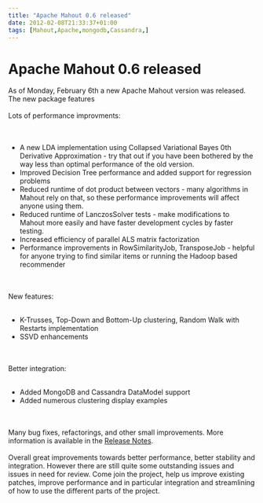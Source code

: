 ```yaml
---
title: "Apache Mahout 0.6 released"
date: 2012-02-08T21:33:37+01:00
tags: [Mahout,Apache,mongodb,Cassandra,]
---
```


# Apache Mahout 0.6 released


As of Monday, February 6th a new Apache Mahout version was released. The new package features<br><br>Lots of 
performance improvments:<br><br><ul><br><li>A new LDA implementation using Collapsed Variational Bayes 0th Derivative 
Approximation - try that out if you have been bothered by the way less than optimal performance of the old 
version.<br><li>Improved Decision Tree performance and added support for regression problems<br><li>Reduced runtime of 
dot product between vectors - many algorithms in Mahout rely on that, so these performance improvements will affect 
anyone using them.<br><li>Reduced runtime of LanczosSolver tests - make modifications to Mahout more easily and have 
faster development cycles by faster testing.<br><li>Increased efficiency of parallel ALS matrix 
factorization<br><li>Performance improvements in RowSimilarityJob, TransposeJob - helpful for anyone trying to find 
similar items or running the Hadoop based recommender<br></ul><br><br>New features:<br><ul><br><li>K-Trusses, Top-Down 
and Bottom-Up clustering, Random Walk with Restarts implementation<br><li>SSVD enhancements<br></ul><br><br>Better 
integration:<br><ul><br><li>Added MongoDB and Cassandra DataModel support<br><li>Added numerous clustering display 
examples<br></ul><br><br>Many bug fixes, refactorings, and other small improvements. More information is available in 
the <a href="https://issues.apache.org/jira/secure/ReleaseNote.jspa?projectId=12310751&version=12316364">Release 
Notes</a>.<br><br>Overall great improvements towards better performance, better stability and integration. However 
there are still quite some outstanding issues and issues in need for review. Come join the project, help us improve 
existing patches, improve performance and in particular integration and streamlining of how to use the different parts 
of the project.
